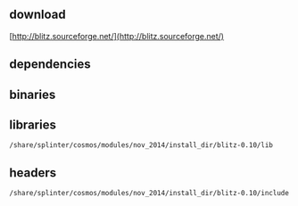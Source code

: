 ## download

[http://blitz.sourceforge.net/](http://blitz.sourceforge.net/)

## dependencies

## binaries


## libraries

	/share/splinter/cosmos/modules/nov_2014/install_dir/blitz-0.10/lib

## headers

	/share/splinter/cosmos/modules/nov_2014/install_dir/blitz-0.10/include


